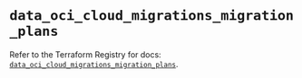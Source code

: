 # `data_oci_cloud_migrations_migration_plans`

Refer to the Terraform Registry for docs: [`data_oci_cloud_migrations_migration_plans`](https://registry.terraform.io/providers/oracle/oci/6.37.0/docs/data-sources/cloud_migrations_migration_plans).
